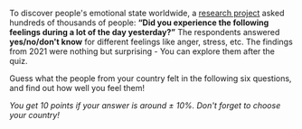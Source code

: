 
To discover people's emotional state worldwide, a [research project](https://www.gallup.com/analytics/349487/gallup-global-happiness-center.aspx) asked hundreds of thousands of people: **“Did you experience the following feelings during a lot of the day yesterday?”** The respondents answered **yes/no/don't know** for different feelings like anger, stress, etc. The findings from 2021 were nothing but surprising - You can explore them after the quiz.

Guess what the people from your country felt in the following six questions, and find out how well you feel them! 

*You get 10 points if your answer is around ± 10%. Don't forget to choose your country!*

